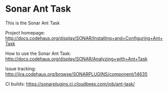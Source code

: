 Sonar Ant Task
=========================

This is the Sonar Ant Task

Project homepage:
http://docs.codehaus.org/display/SONAR/Installing+and+Configuring+Ant+Task

How to use the Sonar Ant Task:
http://docs.codehaus.org/display/SONAR/Analyzing+with+Ant+Task

Issue tracking:
http://jira.codehaus.org/browse/SONARPLUGINS/component/14635

CI builds:
https://sonarplugins.ci.cloudbees.com/job/ant-task/
